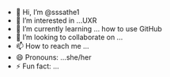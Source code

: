 - 👋 Hi, I’m @sssathe1
- 👀 I’m interested in ...UXR 
- 🌱 I’m currently learning ... how to use GitHub
- 💞️ I’m looking to collaborate on ...
- 📫 How to reach me ...
- 😄 Pronouns: ...she/her
- ⚡ Fun fact: ...

<!---
sssathe1/sssathe1 is a ✨ special ✨ repository because its `README.md` (this file) appears on your GitHub profile.
You can click the Preview link to take a look at your changes.
--->
